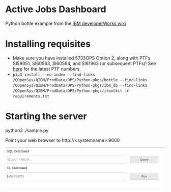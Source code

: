 # Active Jobs Dashboard
Python bottle example from the [IBM developerWorks wiki](https://www.ibm.com/developerworks/community/wikis/home?lang=en#!/wiki/IBM%20i%20Technology%20Updates/page/Sample%20web%20application%20with%20Python)

# Installing requisites
 - Make sure you have installed 5733OPS Option 2, along with PTFs SI59051, SI60563, SI60564, and SI61963 (or subsequent PTFs)!
   See [here](https://www.ibm.com/developerworks/community/wikis/home?lang=en#!/wiki/IBM%20i%20Technology%20Updates/page/Python%20PTFs) for the latest PTF numbers.
 - ```pip3 install --no-index --find-links /QOpenSys/QIBM/ProdData/OPS/Python-pkgs/bottle --find-links /QOpenSys/QIBM/ProdData/OPS/Python-pkgs/ibm_db --find-links /QOpenSys/QIBM/ProdData/OPS/Python-pkgs/itoolkit -r requirements.txt```

# Starting the server 
python3 ./sample.py

Point your web browser to http://&lt;systemname&gt;:9000

![screen shot](./screenshot.png?raw=true)
